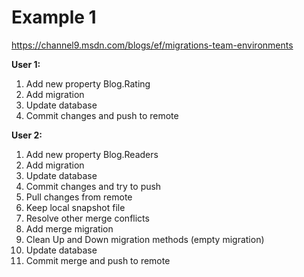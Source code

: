 # Example 1
https://channel9.msdn.com/blogs/ef/migrations-team-environments

**User 1:**
1. Add new property Blog.Rating
2. Add migration
3. Update database
4. Commit changes and push to remote

**User 2:**
1. Add new property Blog.Readers
2. Add migration
3. Update database
4. Commit changes and try to push
5. Pull changes from remote
6. Keep local snapshot file
7. Resolve other merge conflicts
8. Add merge migration
9. Clean Up and Down migration methods (empty migration)
10. Update database
11. Commit merge and push to remote
